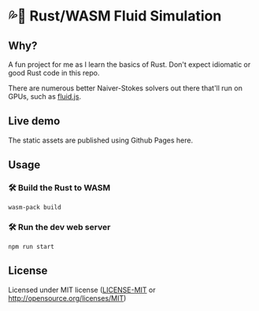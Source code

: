 
# 💦🦀 Rust/WASM Fluid Simulation

## Why?

A fun project for me as I learn the basics of Rust. Don't expect idiomatic or good Rust code in this repo.

There are numerous better Naiver-Stokes solvers out there that'll run on GPUs, such as [fluid.js](https://github.com/malik-tillman/Fluid-JS). 

## Live demo

The static assets are published using Github Pages here. 

## Usage

### 🛠️ Build the Rust to WASM

```
wasm-pack build
```

### 🛠️ Run the dev web server

```
npm run start
```

## License

Licensed under MIT license ([LICENSE-MIT](LICENSE-MIT) or http://opensource.org/licenses/MIT)

